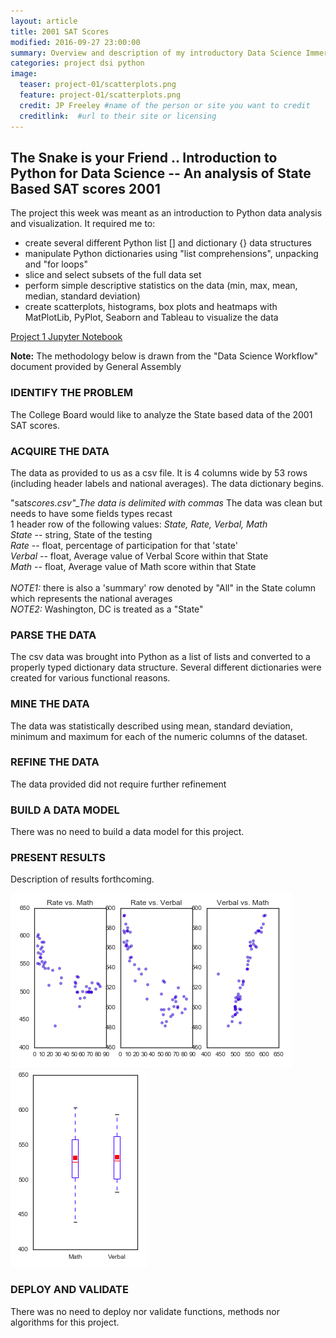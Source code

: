 ```yaml
---
layout: article
title: 2001 SAT Scores
modified: 2016-09-27 23:00:00
summary: Overview and description of my introductory Data Science Immersive project
categories: project dsi python
image:
  teaser: project-01/scatterplots.png
  feature: project-01/scatterplots.png
  credit: JP Freeley #name of the person or site you want to credit
  creditlink:  #url to their site or licensing
---
```


The Snake is your Friend .. Introduction to Python for Data Science -- An analysis of State Based SAT scores 2001
-----------------------

The project this week was meant as an introduction to Python data analysis and visualization. It required me to:

-	create several different Python list [] and dictionary {} data structures
-	manipulate Python dictionaries using "list comprehensions", unpacking and "for loops"
-	slice and select subsets of the full data set
-	perform simple descriptive statistics on the data (min, max, mean, median, standard deviation)
-	create scatterplots, histograms, box plots and heatmaps with MatPlotLib, PyPlot, Seaborn and Tableau to visualize the data

[Project 1 Jupyter Notebook](https://github.com/jpfreeley/DSI-NYC-2/blob/master/projects/projects-weekly/project-01/starter-code/JPF_project_1.ipynb)

**Note:** The methodology below is drawn from the "Data Science Workflow" document provided by General Assembly

### IDENTIFY THE PROBLEM

The College Board would like to analyze the State based data of the 2001 SAT scores.

### ACQUIRE THE DATA

The data as provided to us as a csv file. It is 4 columns wide by 53 rows (including header labels and national averages). The data dictionary begins.

"sat*scores.csv"_The data is delimited with commas* The data was clean but needs to have some fields types recast<br>1 header row of the following values: *State, Rate, Verbal, Math*<br>*State* -- string, State of the testing<br>*Rate* -- float, percentage of participation for that 'state'<br>*Verbal* -- float, Average value of Verbal Score within that State<br>*Math* -- float, Average value of Math score within that State<br><br>*NOTE1:* there is also a 'summary' row denoted by "All" in the State column which represents the national averages<br>*NOTE2:* Washington, DC is treated as a "State"

### PARSE THE DATA

The csv data was brought into Python as a list of lists and converted to a properly typed dictionary data structure. Several different dictionaries were created for various functional reasons.

### MINE THE DATA

The data was statistically described using mean, standard deviation, minimum and maximum for each of the numeric columns of the dataset.

### REFINE THE DATA

The data provided did not require further refinement

### BUILD A DATA MODEL

There was no need to build a data model for this project.

### PRESENT RESULTS

Description of results forthcoming.

![](/images/project-01/scatterplots.png) ![](/images/project-01/boxplots.png)

### DEPLOY AND VALIDATE

There was no need to deploy nor validate functions, methods nor algorithms for this project.
